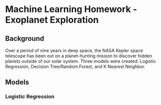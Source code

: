 # Machine Learning Homework - Exoplanet Exploration

## Background
Over a period of nine years in deep space, the NASA Kepler space telescope has been out on a planet-hunting mission to discover hidden planets outside of our solar system. Three models were created: Logistic Regression, Decision Tree/Random Forest, and K Nearest Neighbor. 

## Models
### Logistic Regression
